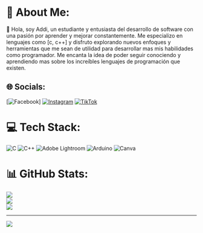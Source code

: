 # 💫 About Me:
👋 Hola, soy Addi, un estudiante y entusiasta del desarrollo de software con una pasión por aprender y mejorar constantemente. Me especializo en lenguajes como [c, c++] y disfruto explorando nuevos enfoques y herramientas que me sean de utilidad para desarrollar mas mis habilidades como programador. Me encanta la idea de poder seguir conociendo y aprendiendo mas sobre los increíbles lenguajes de programación que existen. 


## 🌐 Socials:
[![Facebook](https://img.shields.io/badge/Facebook-%231877F2.svg?logo=Facebook&logoColor=white)] [![Instagram](https://img.shields.io/badge/Instagram-%23E4405F.svg?logo=Instagram&logoColor=white)](https://instagram.com/addi.tc_) [![TikTok](https://img.shields.io/badge/TikTok-%23000000.svg?logo=TikTok&logoColor=white)](https://tiktok.com/@addi_c11) 

# 💻 Tech Stack:
![C](https://img.shields.io/badge/c-%2300599C.svg?style=for-the-badge&logo=c&logoColor=white) ![C++](https://img.shields.io/badge/c++-%2300599C.svg?style=for-the-badge&logo=c%2B%2B&logoColor=white) ![Adobe Lightroom](https://img.shields.io/badge/Adobe%20Lightroom-31A8FF.svg?style=for-the-badge&logo=Adobe%20Lightroom&logoColor=white) ![Arduino](https://img.shields.io/badge/-Arduino-00979D?style=for-the-badge&logo=Arduino&logoColor=white) ![Canva](https://img.shields.io/badge/Canva-%2300C4CC.svg?style=for-the-badge&logo=Canva&logoColor=white)
# 📊 GitHub Stats:
![](https://github-readme-stats.vercel.app/api?username=Additc&theme=dark&hide_border=false&include_all_commits=false&count_private=false)<br/>
![](https://github-readme-streak-stats.herokuapp.com/?user=Additc&theme=dark&hide_border=false)<br/>
![](https://github-readme-stats.vercel.app/api/top-langs/?username=Additc&theme=dark&hide_border=false&include_all_commits=false&count_private=false&layout=compact)


---
[![](https://visitcount.itsvg.in/api?id=Additc&icon=0&color=0)](https://visitcount.itsvg.in)

<!-- Proudly created with GPRM ( https://gprm.itsvg.in ) -->
